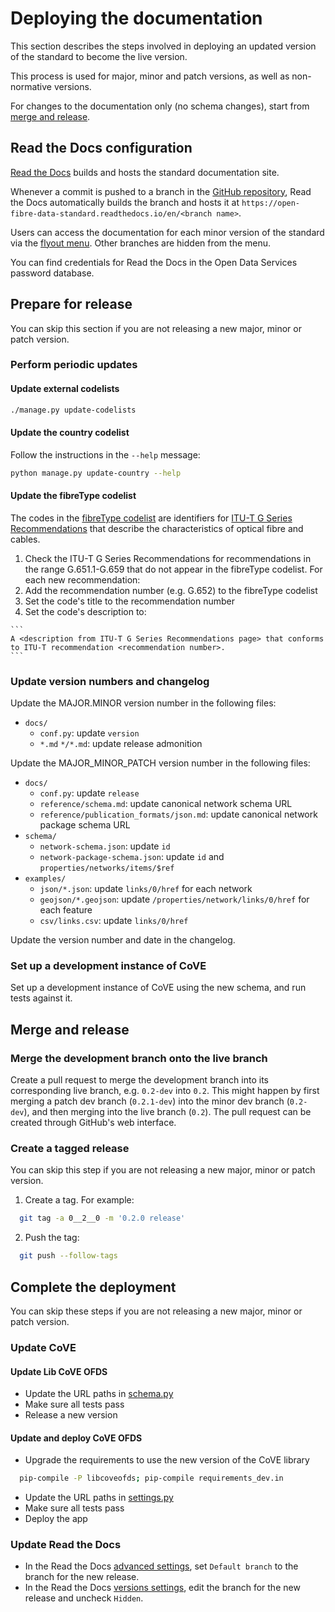 # Deploying the documentation

This section describes the steps involved in deploying an updated version of the standard to become the live version.

This process is used for major, minor and patch versions, as well as non-normative versions.

For changes to the documentation only (no schema changes), start from [merge and release](#merge-and-release).

## Read the Docs configuration

[Read the Docs](https://readthedocs.org/) builds and hosts the standard documentation site.

Whenever a commit is pushed to a branch in the [GitHub repository](repository.md), Read the Docs automatically builds the branch and hosts it at `https://open-fibre-data-standard.readthedocs.io/en/<branch name>`.

Users can access the documentation for each minor version of the standard via the [flyout menu](https://docs.readthedocs.io/en/stable/flyout-menu.html). Other branches are hidden from the menu.

You can find credentials for Read the Docs in the Open Data Services password database.

## Prepare for release

You can skip this section if you are not releasing a new major, minor or patch version.

### Perform periodic updates

#### Update external codelists

```bash
./manage.py update-codelists
```

#### Update the country codelist

Follow the instructions in the `--help` message:

```bash
python manage.py update-country --help
```

#### Update the fibreType codelist

The codes in the [fibreType codelist](https://open-fibre-data-standard.readthedocs.io/en/latest/reference/codelists.html#fibretype) are identifiers for [ITU-T G Series Recommendations](https://www.itu.int/rec/T-REC-G/en) that describe the characteristics of optical fibre and cables.

1. Check the ITU-T G Series Recommendations for recommendations in the range G.651.1-G.659 that do not appear in the fibreType codelist. For each new recommendation:
  1. Add the recommendation number (e.g. G.652) to the fibreType codelist
  1. Set the code's title to the recommendation number
  2. Set the code's description to:

    ```
    A <description from ITU-T G Series Recommendations page> that conforms to ITU-T recommendation <recommendation number>.
    ```

### Update version numbers and changelog

Update the MAJOR.MINOR version number in the following files:

* `docs/`
  * `conf.py`: update `version`
  * `*.md` `*/*.md`: update release admonition

Update the MAJOR_MINOR_PATCH version number in the following files:

* `docs/`
  * `conf.py`: update `release`
  * `reference/schema.md`: update canonical network schema URL
  * `reference/publication_formats/json.md`: update canonical network package schema URL
* `schema/`
  * `network-schema.json`: update `id`
  * `network-package-schema.json`: update `id` and `properties/networks/items/$ref`
* `examples/`
  * `json/*.json`: update `links/0/href` for each network
  * `geojson/*.geojson`: update `/properties/network/links/0/href` for each feature
  * `csv/links.csv`: update `links/0/href`

Update the version number and date in the changelog.

### Set up a development instance of CoVE

Set up a development instance of CoVE using the new schema, and run tests against it.

## Merge and release

### Merge the development branch onto the live branch

Create a pull request to merge the development branch into its corresponding live branch, e.g. `0.2-dev` into `0.2`. This might happen by first merging a patch dev branch (`0.2.1-dev`) into the minor dev branch (`0.2-dev`), and then merging into the live branch (`0.2`). The pull request can be created through GitHub's web interface.

### Create a tagged release

You can skip this step if you are not releasing a new major, minor or patch version.

1. Create a tag. For example:

```bash
  git tag -a 0__2__0 -m '0.2.0 release'
```

2. Push the tag:

```bash
  git push --follow-tags
```

## Complete the deployment

You can skip these steps if you are not releasing a new major, minor or patch version.

### Update CoVE

#### Update Lib CoVE OFDS

- Update the URL paths in [schema.py](https://github.com/Open-Telecoms-Data/lib-cove-ofds/blob/main/libcoveofds/schema.py)
- Make sure all tests pass
- Release a new version

#### Update and deploy CoVE OFDS

- Upgrade the requirements to use the new version of the CoVE library

```bash
  pip-compile -P libcoveofds; pip-compile requirements_dev.in
```
- Update the URL paths in [settings.py](https://github.com/Open-Telecoms-Data/cove-ofds/blob/live/cove_project/settings.py)
- Make sure all tests pass
- Deploy the app

### Update Read the Docs

- In the Read the Docs [advanced settings](https://readthedocs.org/dashboard/open-fibre-data-standard/advanced/), set `Default branch` to the branch for the new release.
- In the Read the Docs [versions settings](https://readthedocs.org/projects/open-fibre-data-standard/versions/), edit the branch for the new release and uncheck `Hidden`.
